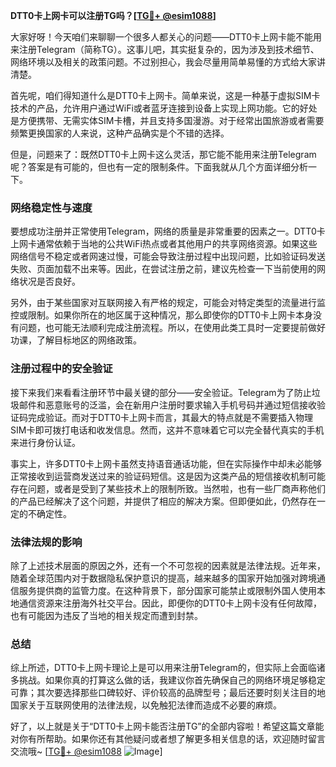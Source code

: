 **DTT0卡上网卡可以注册TG吗？[[TG💪+ @esim1088](https://t.me/s/esim1088)]**

大家好呀！今天咱们来聊聊一个很多人都关心的问题——DTT0卡上网卡能不能用来注册Telegram（简称TG）。这事儿吧，其实挺复杂的，因为涉及到技术细节、网络环境以及相关的政策问题。不过别担心，我会尽量用简单易懂的方式给大家讲清楚。

首先呢，咱们得知道什么是DTT0卡上网卡。简单来说，这是一种基于虚拟SIM卡技术的产品，允许用户通过WiFi或者蓝牙连接到设备上实现上网功能。它的好处是方便携带、无需实体SIM卡槽，并且支持多国漫游。对于经常出国旅游或者需要频繁更换国家的人来说，这种产品确实是个不错的选择。

但是，问题来了：既然DTT0卡上网卡这么灵活，那它能不能用来注册Telegram呢？答案是有可能的，但也有一定的限制条件。下面我就从几个方面详细分析一下。

### 网络稳定性与速度

要想成功注册并正常使用Telegram，网络的质量是非常重要的因素之一。DTT0卡上网卡通常依赖于当地的公共WiFi热点或者其他用户的共享网络资源。如果这些网络信号不稳定或者网速过慢，可能会导致注册过程中出现问题，比如验证码发送失败、页面加载不出来等。因此，在尝试注册之前，建议先检查一下当前使用的网络状况是否良好。

另外，由于某些国家对互联网接入有严格的规定，可能会对特定类型的流量进行监控或限制。如果你所在的地区属于这种情况，那么即使你的DTT0卡上网卡本身没有问题，也可能无法顺利完成注册流程。所以，在使用此类工具时一定要提前做好功课，了解目标地区的网络政策。

### 注册过程中的安全验证

接下来我们来看看注册环节中最关键的部分——安全验证。Telegram为了防止垃圾邮件和恶意账号的泛滥，会在新用户注册时要求输入手机号码并通过短信接收验证码完成验证。而对于DTT0卡上网卡而言，其最大的特点就是不需要插入物理SIM卡即可拨打电话和收发信息。然而，这并不意味着它可以完全替代真实的手机来进行身份认证。

事实上，许多DTT0卡上网卡虽然支持语音通话功能，但在实际操作中却未必能够正常接收到运营商发送过来的验证码短信。这是因为这类产品的短信接收机制可能存在问题，或者是受到了某些技术上的限制所致。当然啦，也有一些厂商声称他们的产品已经解决了这个问题，并提供了相应的解决方案。但即便如此，仍然存在一定的不确定性。

### 法律法规的影响

除了上述技术层面的原因之外，还有一个不可忽视的因素就是法律法规。近年来，随着全球范围内对于数据隐私保护意识的提高，越来越多的国家开始加强对跨境通信服务提供商的监管力度。在这种背景下，部分国家可能禁止或限制外国人使用本地通信资源来注册海外社交平台。因此，即便你的DTT0卡上网卡没有任何故障，也有可能因为违反了当地的相关规定而遭到封禁。

### 总结

综上所述，DTT0卡上网卡理论上是可以用来注册Telegram的，但实际上会面临诸多挑战。如果你真的打算这么做的话，我建议你首先确保自己的网络环境足够稳定可靠；其次要选择那些口碑较好、评价较高的品牌型号；最后还要时刻关注目的地国家关于互联网使用的法律法规，以免触犯法律而造成不必要的麻烦。

好了，以上就是关于“DTT0卡上网卡能否注册TG”的全部内容啦！希望这篇文章能对你有所帮助。如果你还有其他疑问或者想了解更多相关信息的话，欢迎随时留言交流哦~ [[TG💪+ @esim1088](https://t.me/s/esim1088) ![Image](https://i.postimg.cc/4NQfJmqS/Snipaste-2025-05-13-00-14-12.png)]